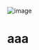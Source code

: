 ![image](https://user-images.githubusercontent.com/91331130/213406672-a0da50d4-6922-4803-843b-904e77d94a24.png)

<h1> aaa </h1>